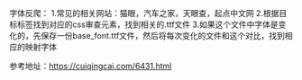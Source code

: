 字体反爬：
1.常见的相关网站：猫眼，汽车之家，天眼查，起点中文网
2.根据目标标签找到对应的css审查元素，找到相关的.ttf文件
3.如果这个文件中字体是变化的，先保存一份base_font.ttf文件，然后将每次变化的文件和这个对比，找到相应的映射字体

参考地址：https://cuiqingcai.com/6431.html
